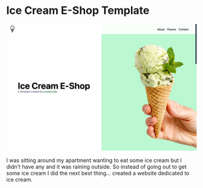 # Ice Cream E-Shop Template

<img src='/public/homepage.png'>

I was sitting around my apartment wanting to eat some ice cream but I didn't have any and it was raining outside. So instead of going out to get some ice cream I did the next best thing... created a website dedicated to ice cream.
